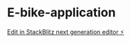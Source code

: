 # E-bike-application

[Edit in StackBlitz next generation editor ⚡️](https://stackblitz.com/~/github.com/Sparshyay/E-bike-application)